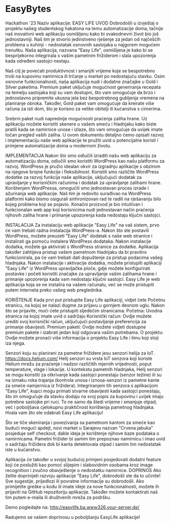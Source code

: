 # EasyBytes
Hackathon '23
Naziv aplikacije: EASY LIFE
UVOD
Dobrodošli u izvještaj o projektu našeg studentskog hakatona na temu automatizacije doma,
tačnije naš inovativni web aplikaciju osmišljenu kako bi svakodnevni život bio još jednostavniji.
Naš tim je stvorio jedinstveno rješenje za jedan od najčešćih problema u kuhinji - nedostatak 
osnovnih sastojaka u najgorem mogućem trenutku. Naša aplikacija, nazvana "Easy Life", osmišljena je 
kako bi se besprijekorno integrirala s vašim pametnim frižiderom i slala upozorenja kada određeni sastojci nestaju.

Naš cilj je povećati produktivnost i smanjiti vrijeme koje se bespotrebno troši na kupovinu namirnica ili trčanje u market po nedostajuću stavku.
Osim osnovne funkcionalnosti, naša aplikacija nudi i dodatne značajke u Gold i Silver paketima.
Premium paket uključuje mogućnost generiranja recepata na temelju sastojaka koji su vam dostupni, 
što vam omogućuje da brzo i jednostavno pripremite ukusna jela bez bespotrebnog gubljenja vremena na planiranje obroka. 
Također, Gold paket vam omogućuje da kreirate više računa za isti dom, što je korisno za velike obitelji ili kućanstva s cimerima.

Srebrni paket nudi naprednije mogućnosti praćenja zaliha hrane. Uz aplikaciju možete koristiti skenere u vašem smeću i hladnjaku 
kako biste pratili kada se namirnice unose i izlaze, što vam omogućuje da uvijek imate točan pregled vaših zaliha.
U ovom dokumentu detaljno ćemo opisati razvoj i implementaciju naše web aplikacije te pružiti uvid u potencijalne
koristi i primjene automatizacije doma u modernom životu.

IMPLEMENTACIJA
Nakon što smo odlučili izraditi našu web aplikaciju za automatizaciju doma, odlučili smo koristiti WordPress
kao našu platformu za razvoj. WordPress je pružio idealan okvir za izgradnju aplikacije s obzirom na njegove brojne funkcije 
i fleksibilnost. Koristili smo različite WordPress dodatke za razvoj funkcija naše aplikacije, uključujući dodatak za upravljanje y
korisničkim računima i dodatak za upravljanje zalihami hrane. Korištenjem WordPressa, omogućili smo jednostavan proces izrade i 
ažuriranja web aplikacije. Naš tim je redovito surađivao na WordPress platformi kako bismo osigurali sinhronizovan rad te radili 
na rješavanju bilo kojeg problema koji se pojavio. Konačni proizvod je bio intuitivan i funkcionalan web app koji korisnicima nudi 
jednostavan način praćenja njihovih zaliha hrane i primanje upozorenja kada nedostaju ključni sastojci. 

 
INSTALACIJA
Za instalaciju web aplikacije "Easy Life" na vaš sistem, prvo će vam trebati radna instalacija WordPress-a. 
Nakon što ste postavili WordPress, možete preuzeti "Easy Life" dodatak s naše web stranice i instalirati ga pomoću instalera WordPress dodataka.
Nakon instalacije dodatka, možete ga aktivirati s WordPress stranice za dodatke. Aplikacija također zahtijeva pristup vašem pametnom hladnjaku 
da bi pravilno funkcionirala, pa će vam trebati dati dopuštenje za pristup podacima vašeg hladnjaka. Nakon instalacije i aktivacije dodatka, možete pristupiti
aplikaciji "Easy Life" iz WordPress upravljačke ploče, gdje možete konfigurirati postavke i početi koristiti značajke za upravljanje vašim zalihama hrane i 
primanje upozorenja kada vam nedostaju ključni sastojci. Easy Life je web aplikacija koja se ne instalira na vašem računalu, već se može pristupiti putem interneta 
preko vašeg web preglednika.

KORIŠTENJE
Kada prvi put pristupite Easy Life aplikaciji, vidjet ćete Početnu stranicu, na kojoj se nalazi dugme za prijavu u gornjem desnom uglu. 
Nakon što se prijavite, moći ćete pristupiti sljedećim stranicama:
Početna: Uvodna stranica na kojoj imate uvid o sadržaju
Korisnički račun: Ovdje možete urediti svoj korisnički račun, uključujući postavljanje preferencija za primanje obavijesti.
Premium paketi: Ovdje možete vidjeti dostupne premium pakete i izabrati jedan koji odgovara vašim potrebama.
O projektu: Ovdje možete pronaći više informacija o projektu Easy Life i timu koji stoji iza njega.

Senzori koju su planirani za pametne frižidere jesu senzori helija za IoT. https://docs.helium.com/
Helij senzori su vrsta IoT senzora koji koriste Helium mrežu za praćenje i nadzor različitih mjernih vrijednosti,
poput temperature, vlage i lokacije. U kontekstu pametnih hladnjaka, Helij senzori se mogu koristiti za otkrivanje kada sastojci
ponestaju (senzor težine) ili su na izmaku roka trajanja (kontrola unosa i iznosa-senzori iz pametne kante za smeće namjernica iz frižidera). 
Integriranjem tih senzora s aplikacijom "Easy Life", kupci mogu primati stvarne obavijesti kada sastojci ponestaju, 
što im omogućuje da stavku dodaju na svoj popis za kupovinu i uvijek imaju potrebne sastojke pri ruci. To ne samo da štedi vrijeme i smanjuje otpad, 
već i poboljšava cjelokupnu praktičnost korištenja pametnog hladnjaka.
Hvala vam što ste odabrali Easy Life aplikaciju!

Što se tiče skeniranja i povezivanja sa pametnom kantom za smeće kao budući mogući apdejt, novi market u Sarajevu nazvan "Crvena jabuka" posjeduje self checkout, 
dakle ideja je korištenje njihove baze podataka o namirnicama. Pametni frižider bi samim tim prepoznao namirnicu i imao uvid o sadržaju frižidera dok bi kanta detektovala otpad i samim tim nedostatak iste u kućanstvu.

Aplikacija će također u svojoj budućoj primjeni posjedovati dodatni feature koji će poslužiti kao pomoć slijepim i slabovidnim osobama kroz image recognition i zvučno obavještenje o nedostatku namirnice.
DOPRINOS
Ako želite doprinijeti razvoju aplikacije "Easy Life", dobrodošli ste da to učinite! Sve sugestije, 
prijedlozi ili povratne informacije su dobrodošli. Ako primijetite greške u kodu ili imate ideje za nove funkcionalnosti,
 možete ih prijaviti na GitHub repozitoriju aplikacije. Također možete kontaktirati naš tim putem e-maila ili društvenih mreža za podršku. 

Demo pogledajte na:
http://easylife.ba.www326.your-server.de/


Radujemo se vašem doprinosu u poboljšanju EasyLife aplikacije!

